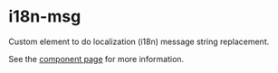 i18n-msg
============

Custom element to do localization (i18n) message string replacement.

See the [component page](https://ebidel.github.io/i18n-msg/) for more information.
